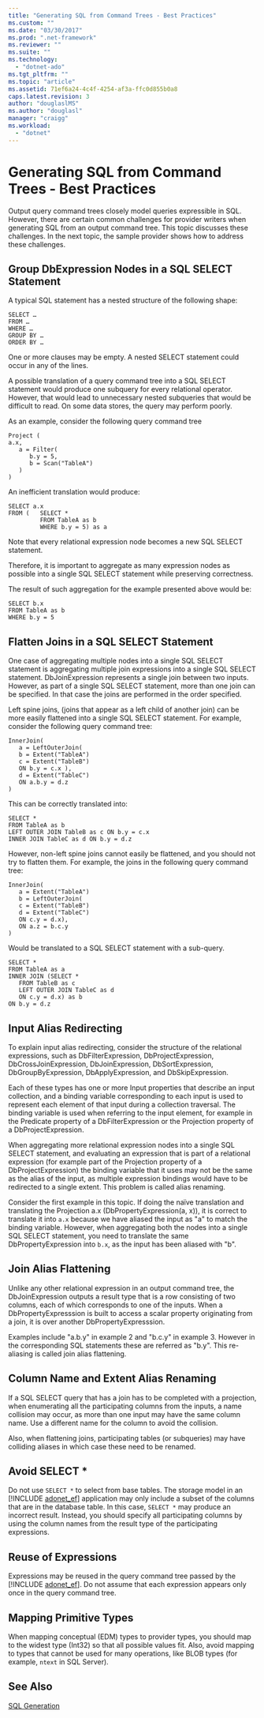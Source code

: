 ```yaml
---
title: "Generating SQL from Command Trees - Best Practices"
ms.custom: ""
ms.date: "03/30/2017"
ms.prod: ".net-framework"
ms.reviewer: ""
ms.suite: ""
ms.technology: 
  - "dotnet-ado"
ms.tgt_pltfrm: ""
ms.topic: "article"
ms.assetid: 71ef6a24-4c4f-4254-af3a-ffc0d855b0a8
caps.latest.revision: 3
author: "douglaslMS"
ms.author: "douglasl"
manager: "craigg"
ms.workload: 
  - "dotnet"
---
```

# Generating SQL from Command Trees - Best Practices
Output query command trees closely model queries expressible in SQL. However, there are certain common challenges for provider writers when generating SQL from an output command tree. This topic discusses these challenges. In the next topic, the sample provider shows how to address these challenges.  
  
## Group DbExpression Nodes in a SQL SELECT Statement  
 A typical SQL statement has a nested structure of the following shape:  
  
```  
SELECT …  
FROM …  
WHERE …  
GROUP BY …  
ORDER BY …  
```  
  
 One or more clauses may be empty.  A nested SELECT statement could occur in any of the lines.  
  
 A possible translation of a query command tree into a SQL SELECT statement would produce one subquery for every relational operator. However, that would lead to unnecessary nested subqueries that would be difficult to read.  On some data stores, the query may perform poorly.  
  
 As an example, consider the following query command tree  
  
```  
Project (  
a.x,  
   a = Filter(  
      b.y = 5,   
      b = Scan("TableA")  
   )  
)  
```  
  
 An inefficient translation would produce:  
  
```  
SELECT a.x  
FROM (   SELECT *  
         FROM TableA as b  
         WHERE b.y = 5) as a  
```  
  
 Note that every relational expression node becomes a new SQL SELECT statement.  
  
 Therefore, it is important to aggregate as many expression nodes as possible into a single SQL SELECT statement while preserving correctness.  
  
 The result of such aggregation for the example presented above would be:  
  
```  
SELECT b.x   
FROM TableA as b  
WHERE b.y = 5  
```  
  
## Flatten Joins in a SQL SELECT Statement  
 One case of aggregating multiple nodes into a single SQL SELECT statement is aggregating multiple join expressions into a single SQL SELECT statement. DbJoinExpression represents a single join between two inputs. However, as part of a single SQL SELECT statement, more than one join can be specified. In that case the joins are performed in the order specified.  
  
 Left spine joins, (joins that appear as a left child of another join) can be more easily flattened into a single SQL SELECT statement. For example, consider the following query command tree:  
  
```  
InnerJoin(  
   a = LeftOuterJoin(  
   b = Extent("TableA")  
   c = Extent("TableB")  
   ON b.y = c.x ),  
   d = Extent("TableC")   
   ON a.b.y = d.z  
)  
```  
  
 This can be correctly translated into:  
  
```  
SELECT *  
FROM TableA as b  
LEFT OUTER JOIN TableB as c ON b.y = c.x  
INNER JOIN TableC as d ON b.y = d.z  
```  
  
 However, non-left spine joins cannot easily be flattened, and you should not try to flatten them. For example, the joins in the following query command tree:  
  
```  
InnerJoin(  
   a = Extent("TableA")   
   b = LeftOuterJoin(  
   c = Extent("TableB")  
   d = Extent("TableC")  
   ON c.y = d.x),  
   ON a.z = b.c.y  
)  
```  
  
 Would be translated to a SQL SELECT statement with a sub-query.  
  
```  
SELECT *  
FROM TableA as a  
INNER JOIN (SELECT *   
   FROM TableB as c   
   LEFT OUTER JOIN TableC as d  
   ON c.y = d.x) as b  
ON b.y = d.z  
```  
  
## Input Alias Redirecting  
 To explain input alias redirecting, consider the structure of the relational expressions, such as DbFilterExpression, DbProjectExpression, DbCrossJoinExpression, DbJoinExpression, DbSortExpression, DbGroupByExpression, DbApplyExpression, and DbSkipExpression.  
  
 Each of these types has one or more Input properties that describe an input collection, and a binding variable corresponding to each input is used to represent each element of that input during a collection traversal. The binding variable is used when referring to the input element, for example in the Predicate property of a DbFilterExpression or the Projection property of a DbProjectExpression.  
  
 When aggregating more relational expression nodes into a single SQL SELECT statement, and evaluating an expression that is part of a relational expression (for example part of the Projection property of a DbProjectExpression) the binding variable that it uses may not be the same as the alias of the input, as multiple expression bindings would have to be redirected to a single extent.  This problem is called alias renaming.  
  
 Consider the first example in this topic. If doing the naïve translation and translating the Projection a.x (DbPropertyExpression(a, x)), it is correct to translate it into `a.x` because we have aliased the input as "a" to match the binding variable.  However, when aggregating both the nodes into a single SQL SELECT statement, you need to translate the same DbPropertyExpression into `b.x`, as the input has been aliased with "b".  
  
## Join Alias Flattening  
 Unlike any other relational expression in an output command tree, the DbJoinExpression outputs a result type that is a row consisting of two columns, each of which corresponds to one of the inputs. When a DbPropertyExpresssion is built to access a scalar property originating from a join, it is over another DbPropertyExpresssion.  
  
 Examples include "a.b.y" in example 2 and "b.c.y" in example 3. However in the corresponding SQL statements these are referred as "b.y". This re-aliasing is called join alias flattening.  
  
## Column Name and Extent Alias Renaming  
 If a SQL SELECT query that has a join has to be completed with a projection, when enumerating all the participating columns from the inputs, a name collision may occur, as more than one input may have the same column name. Use a different name for the column to avoid the collision.  
  
 Also, when flattening joins, participating tables (or subqueries) may have colliding aliases in which case these need to be renamed.  
  
## Avoid SELECT *  
 Do not use `SELECT *` to select from base tables. The storage model in an [!INCLUDE [adonet_ef](../../../../../includes/adonet-ef-md.md)] application may only include a subset of the columns that are in the database table. In this case, `SELECT *` may produce an incorrect result. Instead, you should specify all participating columns by using the column names from the result type of the participating expressions.  
  
## Reuse of Expressions  
 Expressions may be reused in the query command tree passed by the [!INCLUDE [adonet_ef](../../../../../includes/adonet-ef-md.md)]. Do not assume that each expression appears only once in the query command tree.  
  
## Mapping Primitive Types  
 When mapping conceptual (EDM) types to provider types, you should map to the widest type (Int32) so that all possible values fit. Also, avoid mapping to types that cannot be used for many operations, like BLOB types (for example, `ntext` in SQL Server).  
  
## See Also  
 [SQL Generation](../../../../../docs/framework/data/adonet/ef/sql-generation.md)
